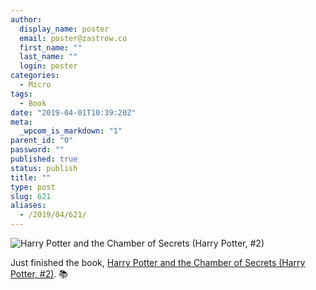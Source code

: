 ```yaml
---
author:
  display_name: poster
  email: poster@zastrow.co
  first_name: ""
  last_name: ""
  login: poster
categories:
  - Micro
tags:
  - Book
date: "2019-04-01T10:39:20Z"
meta:
  _wpcom_is_markdown: "1"
parent_id: "0"
password: ""
published: true
status: publish
title: ""
type: post
slug: 621
aliases:
  - /2019/04/621/
---
```

<p><img src="https://i.gr-assets.com/images/S/compressed.photo.goodreads.com/books/1460666172l/29917268._SX318_.jpg" alt="Harry Potter and the Chamber of Secrets (Harry Potter, #2)" /></p>

<p>Just finished the book, <a href="https://www.goodreads.com/review/show/2771032988?utm_medium=api&amp;utm_source=rss">Harry Potter and the Chamber of Secrets (Harry Potter, #2)</a>. 📚</p>
